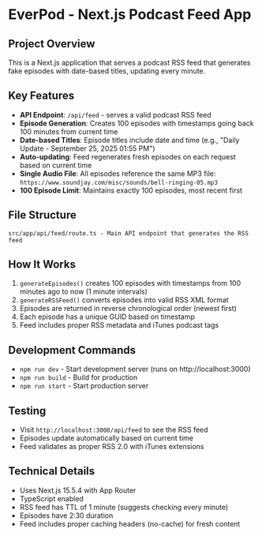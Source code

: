 # EverPod - Next.js Podcast Feed App

## Project Overview
This is a Next.js application that serves a podcast RSS feed that generates fake episodes with date-based titles, updating every minute.

## Key Features
- **API Endpoint**: `/api/feed` - serves a valid podcast RSS feed
- **Episode Generation**: Creates 100 episodes with timestamps going back 100 minutes from current time
- **Date-based Titles**: Episode titles include date and time (e.g., "Daily Update - September 25, 2025 01:55 PM")
- **Auto-updating**: Feed regenerates fresh episodes on each request based on current time
- **Single Audio File**: All episodes reference the same MP3 file: `https://www.soundjay.com/misc/sounds/bell-ringing-05.mp3`
- **100 Episode Limit**: Maintains exactly 100 episodes, most recent first

## File Structure
```
src/app/api/feed/route.ts - Main API endpoint that generates the RSS feed
```

## How It Works
1. `generateEpisodes()` creates 100 episodes with timestamps from 100 minutes ago to now (1 minute intervals)
2. `generateRSSFeed()` converts episodes into valid RSS XML format
3. Episodes are returned in reverse chronological order (newest first)
4. Each episode has a unique GUID based on timestamp
5. Feed includes proper RSS metadata and iTunes podcast tags

## Development Commands
- `npm run dev` - Start development server (runs on http://localhost:3000)
- `npm run build` - Build for production
- `npm run start` - Start production server

## Testing
- Visit `http://localhost:3000/api/feed` to see the RSS feed
- Episodes update automatically based on current time
- Feed validates as proper RSS 2.0 with iTunes extensions

## Technical Details
- Uses Next.js 15.5.4 with App Router
- TypeScript enabled
- RSS feed has TTL of 1 minute (suggests checking every minute)
- Episodes have 2:30 duration
- Feed includes proper caching headers (no-cache) for fresh content